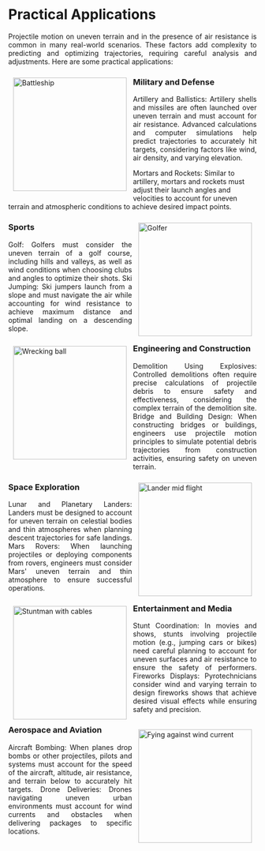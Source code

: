 # Practical Applications

<p align="justify">
Projectile motion on uneven terrain and in the presence of air resistance is common in many real-world scenarios. These factors add complexity to predicting and optimizing trajectories, requiring careful analysis and adjustments. Here are some practical applications:
</p>

<img align="left" src="https://mg-2025p03.github.io/physics/_pics/BShip1.jpg" alt="Battleship" width="230px" height="230px"  style="padding:10px">

### Military and Defense

<p align="justify">
Artillery and Ballistics: Artillery shells and missiles are often launched over uneven terrain and must account for air resistance. Advanced calculations and computer simulations help predict trajectories to accurately hit targets, considering factors like wind, air density, and varying elevation.
      
Mortars and Rockets: Similar to artillery, mortars and rockets must adjust their launch angles and velocities to account for uneven terrain and atmospheric conditions to achieve desired impact points.
</p>

<img align="right" src="https://mg-2025p03.github.io/physics/_pics/Golfer1.jpg" alt="Golfer" width="230px" height="230px"  style="padding:10px">

### Sports

<p align="justify">
Golf: Golfers must consider the uneven terrain of a golf course, including hills and valleys, as well as wind conditions when choosing clubs and angles to optimize their shots.
Ski Jumping: Ski jumpers launch from a slope and must navigate the air while accounting for wind resistance to achieve maximum distance and optimal landing on a descending slope.
</p>

<img align="left" src="https://mg-2025p03.github.io/physics/_pics/WreckBall1.jpg" alt="Wrecking ball" width="230px" height="230px"  style="padding:10px">

### Engineering and Construction

<p align="justify">
Demolition Using Explosives: Controlled demolitions often require precise calculations of projectile debris to ensure safety and effectiveness, considering the complex terrain of the demolition site.
Bridge and Building Design: When constructing bridges or buildings, engineers use projectile motion principles to simulate potential debris trajectories from construction activities, ensuring safety on uneven terrain.
</p>

<img align="right" src="https://mg-2025p03.github.io/physics/_pics/Lander1.jpg" alt="Lander mid flight" width="230px" height="230px"  style="padding:10px">

### Space Exploration

<p align="justify">
Lunar and Planetary Landers: Landers must be designed to account for uneven terrain on celestial bodies and thin atmospheres when planning descent trajectories for safe landings.
Mars Rovers: When launching projectiles or deploying components from rovers, engineers must consider Mars' uneven terrain and thin atmosphere to ensure successful operations.
</p>

<img align="left" src="https://mg-2025p03.github.io/physics/_pics/Stunt.jpg" alt="Stuntman with cables" width="230px" height="230px"  style="padding:10px">

### Entertainment and Media

<p align="justify">
Stunt Coordination: In movies and shows, stunts involving projectile motion (e.g., jumping cars or bikes) need careful planning to account for uneven surfaces and air resistance to ensure the safety of performers.
Fireworks Displays: Pyrotechnicians consider wind and varying terrain to design fireworks shows that achieve desired visual effects while ensuring safety and precision.
</p>
<img align="right" src="https://mg-2025p03.github.io/physics/_pics/Drone1.jpg" alt="Fying against wind current" width="230px" height="230px"  style="padding:10px">

### Aerospace and Aviation

<p align="justify">
Aircraft Bombing: When planes drop bombs or other projectiles, pilots and systems must account for the speed of the aircraft, altitude, air resistance, and terrain below to accurately hit targets.
Drone Deliveries: Drones navigating uneven urban environments must account for wind currents and obstacles when delivering packages to specific locations.
</p>

